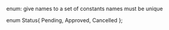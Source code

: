 enum:
give names to a set of constants
names must be unique

enum Status{
	Pending,
	Approved,
	Cancelled
};
